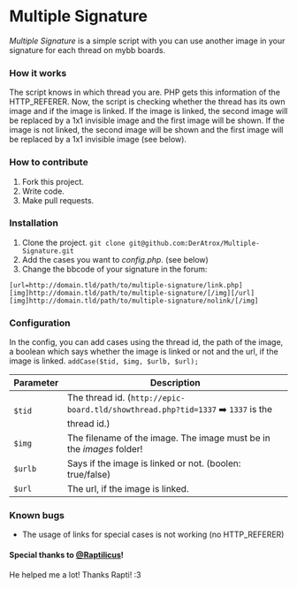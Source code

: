 Multiple Signature
==================

*Multiple Signature* is a simple script with you can use another image in your signature for each thread on mybb boards.

### How it works ###
The script knows in which thread you are. PHP gets this information of the HTTP_REFERER. Now, the script is checking whether the thread has its own image and if the image is linked. If the image is linked, the second image will be replaced by a 1x1 invisible image and the first image will be shown. If the image is not linked, the second image will be shown and the first image will be replaced by a 1x1 invisible image (see below).

### How to contribute ###
1. Fork this project.
2. Write code.
3. Make pull requests.

### Installation ###
1. Clone the project. `git clone git@github.com:DerAtrox/Multiple-Signature.git`
2. Add the cases you want to *config.php*. (see below)
3. Change the bbcode of your signature in the forum:

```
[url=http://domain.tld/path/to/multiple-signature/link.php]
[img]http://domain.tld/path/to/multiple-signature/[/img][/url]
[img]http://domain.tld/path/to/multiple-signature/nolink/[/img]
```

### Configuration ###
In the config, you can add cases using the thread id, the path of the image, a boolean which says whether the image is linked or not and the url, if the image is linked.
`addCase($tid, $img, $urlb, $url);`


|Parameter|Description|
|---------|-----------|
|`$tid`   | The thread id. (`http://epic-board.tld/showthread.php?tid=1337` :arrow_right: `1337` is the thread id.)|
|`$img`   | The filename of the image. The image must be in the *images* folder!|
|`$urlb`  | Says if the image is linked or not. (boolen: true/false)|
|`$url`   | The url, if the image is linked.|


### Known bugs ###
- The usage of links for special cases is not working (no HTTP_REFERER)

#### Special thanks to [@Raptilicus](https://twitter.com/raptilicus)! ####
He helped me a lot! Thanks Rapti! :3
